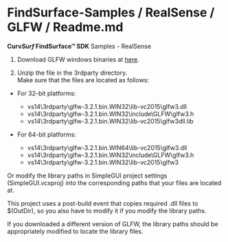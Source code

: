 # FindSurface-Samples / RealSense / GLFW / Readme.md
**Curv*Surf* FindSurface™ SDK** Samples - RealSense

1. Download GLFW windows binaries at [here](http://www.glfw.org/download.html).

2. Unzip the file in the 3rdparty directory.      
Make sure that the files are located as follows:

- For 32-bit platforms:
	- vs14\3rdparty\glfw-3.2.1.bin.WIN32\lib-vc2015\glfw3.dll
	- vs14\3rdparty\glfw-3.2.1.bin.WIN32\include\GLFW\glfw3.h
	- vs14\3rdparty\glfw-3.2.1.bin.WIN32\lib-vc2015\glfw3dll.lib

- For 64-bit platforms:
	- vs14\3rdparty\glfw-3.2.1.bin.WIN64\lib-vc2015\glfw3.dll
	- vs14\3rdparty\glfw-3.2.1.bin.WIN32\include\GLFW\glfw3.h
	- vs14\3rdparty\glfw-3.2.1.bin.WIN32\lib-vc2015\glfw3

Or modify the library paths in SimpleGUI project settings (SimpleGUI.vcxproj) into the corresponding paths that your files are located at.

This project uses a post-build event that copies required .dll files to $(OutDir), so you also have to modify it if you modify the library paths.

If you downloaded a different version of GLFW, the library paths should be appropriately modified to locate the library files.